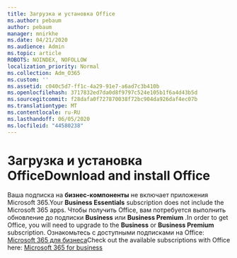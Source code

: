 ```yaml
---
title: Загрузка и установка Office
ms.author: pebaum
author: pebaum
manager: mnirkhe
ms.date: 04/21/2020
ms.audience: Admin
ms.topic: article
ROBOTS: NOINDEX, NOFOLLOW
localization_priority: Normal
ms.collection: Adm_O365
ms.custom: ''
ms.assetid: c040c5d7-ff1c-4a29-91e7-a6ad7c3b410b
ms.openlocfilehash: 3717832ed7da0d8f9797c524e105b1f6a4d43b5d
ms.sourcegitcommit: f28dafa0f727870038f72bc904da926daf4ec07b
ms.translationtype: MT
ms.contentlocale: ru-RU
ms.lasthandoff: 06/05/2020
ms.locfileid: "44580238"
---
```

# <a name="download-and-install-office"></a><span data-ttu-id="8e585-102">Загрузка и установка Office</span><span class="sxs-lookup"><span data-stu-id="8e585-102">Download and install Office</span></span>

<span data-ttu-id="8e585-103">Ваша подписка на **бизнес-компоненты** не включает приложения Microsoft 365.</span><span class="sxs-lookup"><span data-stu-id="8e585-103">Your **Business Essentials** subscription does not include the Microsoft 365 apps.</span></span> <span data-ttu-id="8e585-104">Чтобы получить Office, вам потребуется выполнить обновление до подписки **Business** или **Business Premium** .</span><span class="sxs-lookup"><span data-stu-id="8e585-104">In order to get Office, you will need to upgrade to the **Business** or **Business Premium** subscription.</span></span> <span data-ttu-id="8e585-105">Ознакомьтесь с доступными подписками на Office: [Microsoft 365 для бизнеса](https://products.office.com/compare-all-microsoft-office-products?tab=2)</span><span class="sxs-lookup"><span data-stu-id="8e585-105">Check out the available subscriptions with Office here: [Microsoft 365 for business](https://products.office.com/compare-all-microsoft-office-products?tab=2)</span></span>
  

